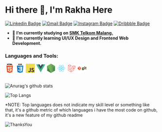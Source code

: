 <h1> Hi there 👋, I'm Rakha Here </h1>

[![Linkedin Badge](https://img.shields.io/badge/-rakhaputra-blue?style=flat-square&logo=Linkedin&logoColor=white&link=https://www.linkedin.com/in/rakhaputra/)](https://www.linkedin.com/in/rakhaputra/)
[![Gmail Badge](https://img.shields.io/badge/-rakhacimano@gmail.com-c14438?style=flat-square&logo=Gmail&logoColor=white&link=mailto:rakhacimano@gmail.com)](mailto:rakhacimano@gmail.com)
[![Instagram Badge](https://img.shields.io/badge/-rakhacimano-purple?style=flat-square&logo=Instagram&logoColor=white&link=https://www.instagram.com/rakhacimano/)](https://instagram.com/rakhacimano/)
[![Dribbble Badge](https://img.shields.io/badge/-rakhaputra-magenta?style=flat-square&logo=Dribbble&logoColor=white&link=https://www.dribbble.com/rakhaputra/)](https://dribbble.com/rakhaputra/)

- 🔭 **I’m currently studying on <a href="https://smktelkom-mlg.sch.id">SMK Telkom Malang.</a>**
- 🌱 **I’m currently learning UI/UX Design and Frontend Web Development.**

<h3> Languages and Tools: </h3>
<div class="mt-4">
  <img height="30" src="https://raw.githubusercontent.com/github/explore/80688e429a7d4ef2fca1e82350fe8e3517d3494d/topics/html/html.png">
  <img height="30" src="https://raw.githubusercontent.com/github/explore/80688e429a7d4ef2fca1e82350fe8e3517d3494d/topics/css/css.png">
  <img height="30" src="https://raw.githubusercontent.com/github/explore/80688e429a7d4ef2fca1e82350fe8e3517d3494d/topics/javascript/javascript.png">
  <img height="30" src="https://raw.githubusercontent.com/github/explore/80688e429a7d4ef2fca1e82350fe8e3517d3494d/topics/vue/vue.png">
  <img height="30" src="https://raw.githubusercontent.com/github/explore/80688e429a7d4ef2fca1e82350fe8e3517d3494d/topics/nodejs/nodejs.png">
  <img height="30" src="https://raw.githubusercontent.com/github/explore/80688e429a7d4ef2fca1e82350fe8e3517d3494d/topics/react/react.png">
  <img height="30" src="https://raw.githubusercontent.com/github/explore/80688e429a7d4ef2fca1e82350fe8e3517d3494d/topics/laravel/laravel.png">
  <img height="30" src="https://raw.githubusercontent.com/github/explore/80688e429a7d4ef2fca1e82350fe8e3517d3494d/topics/git/git.png"> 
</div> <br>

![Anurag's github stats](https://github-readme-stats.vercel.app/api?username=rakhacimano&show_icons=true&theme=dracula) 

![Top Langs](https://github-readme-stats.vercel.app/api/top-langs/?username=rakhacimano&layout=compact&theme=dracula)

*NOTE: Top languages does not indicate my skill level or something like that, it's a github metric of which languages i have the most code on github, it's a new feature of my github readme

![ThanksYou](https://img.shields.io/badge/🙏Thank_You_For_Spending_a_Moment_On_My_Profile,_Happy_Coding,_All_The_Very_Best-dodgerred.svg?style=for-the-badge)
